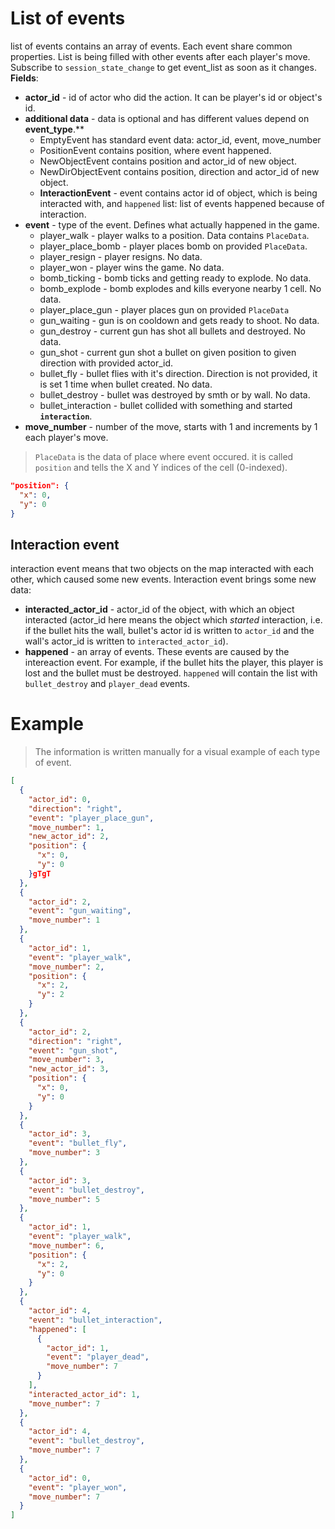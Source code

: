 # List of events
list of events contains an array of events. Each event share common properties. List is being filled with other events after each player's move. Subscribe to `session_state_change` to get event_list as soon as it changes.
**Fields**:
* **actor_id** - id of actor who did the action. It can be player's id or object's id. 
* **additional data** - data is optional and has different values depend on **event_type**.**
	* EmptyEvent has standard event data: actor_id, event, move_number
	* PositionEvent contains position, where event happened.
	* NewObjectEvent contains position and actor_id of new object.
	* NewDirObjectEvent contains position, direction and actor_id of new object.
	* **InteractionEvent** - event contains actor id of object, which is being interacted with, and `happened` list: list of events happened because of interaction.
* **event** - type of the event. Defines what actually happened in the game. 
	* player_walk - player walks to a position. Data contains `PlaceData`.
	* player_place_bomb - player places bomb on provided `PlaceData`.
	* player_resign - player resigns. No data.
	* player_won - player wins the game. No data.
	* bomb_ticking - bomb ticks and getting ready to explode. No data.
	* bomb_explode - bomb explodes and kills everyone nearby 1 cell. No data.
	* player_place_gun - player places gun on provided `PlaceData`
	* gun_waiting - gun is on cooldown and gets ready to shoot. No data.
	* gun_destroy - current gun has shot all bullets and destroyed. No data.
	* gun_shot - current gun shot a bullet on given position to given direction with provided actor_id.
	* bullet_fly - bullet flies with it's direction. Direction is not provided, it is set 1 time when bullet created. No data.
	* bullet_destroy - bullet was destroyed by smth or by wall. No data.
	* bullet_interaction - bullet collided with something and started **`interaction`**.
* **move_number** - number of the move, starts with 1 and increments by 1 each player's move.

> `PlaceData` is the data of place where event occured. it is called `position` and  tells the X and Y indices of the cell (0-indexed).  
```json
"position": {
  "x": 0,
  "y": 0
}
```
## Interaction event
interaction event means that two objects on the map interacted with each other, which caused some new events. Interaction event brings some new data:
* **interacted_actor_id** - actor_id of the object, with which an object interacted (actor_id here means the object which *started* interaction, i.e. if the bullet hits the wall, bullet's actor id is written to `actor_id` and the wall's actor_id is written to `interacted_actor_id`).
* **happened** - an array of events. These events are caused by the intereaction event. For example, if the bullet hits the player, this player is lost and the bullet must be destroyed. `happened` will contain the list with `bullet_destroy` and `player_dead` events.
# Example
> The information is written manually for a visual example of each type of event.
```json
[
  {
    "actor_id": 0,
    "direction": "right",
    "event": "player_place_gun",
    "move_number": 1,
    "new_actor_id": 2,
    "position": {
      "x": 0,
      "y": 0
    }gTgT
  },
  {
    "actor_id": 2,
    "event": "gun_waiting",
    "move_number": 1
  },
  {
    "actor_id": 1,
    "event": "player_walk",
    "move_number": 2,
    "position": {
      "x": 2,
      "y": 2
    }
  },
  {
    "actor_id": 2,
    "direction": "right",
    "event": "gun_shot",
    "move_number": 3,
    "new_actor_id": 3,
    "position": {
      "x": 0,
      "y": 0
    }
  },
  {
    "actor_id": 3,
    "event": "bullet_fly",
    "move_number": 3
  },
  {
    "actor_id": 3,
    "event": "bullet_destroy",
    "move_number": 5
  },
  {
    "actor_id": 1,
    "event": "player_walk",
    "move_number": 6,
    "position": {
      "x": 2,
      "y": 0
    }
  },
  {
    "actor_id": 4,
    "event": "bullet_interaction",
    "happened": [
      {
        "actor_id": 1,
        "event": "player_dead",
        "move_number": 7
      }
    ],
    "interacted_actor_id": 1,
    "move_number": 7
  },
  {
    "actor_id": 4,
    "event": "bullet_destroy",
    "move_number": 7
  },
  {
    "actor_id": 0,
    "event": "player_won",
    "move_number": 7
  }
]
```